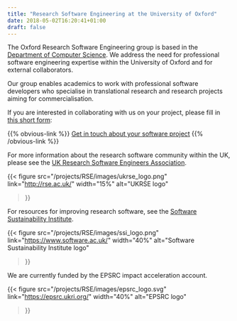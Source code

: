 ```yaml
---
title: "Research Software Engineering at the University of Oxford"
date: 2018-05-02T16:20:41+01:00
draft: false
---
```



The Oxford Research Software Engineering group is based in the [Department of Computer Science](http://www.cs.ox.ac.uk/).
We address the need for professional software engineering expertise within the University of Oxford and for external collaborators.

Our group enables academics to work with professional software developers who specialise in translational research and research projects aiming for commercialisation.

If you are interested in collaborating with us on your project, please fill in [this short form](https://goo.gl/forms/Ten4EsxZSOUIwJLD3):

{{% obvious-link %}}
[Get in touch about your software project](https://goo.gl/forms/Ten4EsxZSOUIwJLD3)
{{% /obvious-link %}}

<!-- from a central Oxford pool as and when they are needed: for any period from a few days to a few years. -->

<!-- You can find more information about us and our project aims in the [About]({{<ref "about.md" >}}) page. -->

For more information about the research software community within the UK, please see the [UK Research Software Engineers Association](http://rse.ac.uk).

{{< figure
src="/projects/RSE/images/ukrse_logo.png"
link="http://rse.ac.uk/"
width="15%"
alt="UKRSE logo"
>}}


For resources for improving research software, see the [Software Sustainability
Institute](https://www.software.ac.uk).

{{< figure
src="/projects/RSE/images/ssi_logo.png"
link="https://www.software.ac.uk/"
width="40%"
alt="Software Sustainability Institute logo"
>}}


We are currently funded by the EPSRC impact acceleration account.

{{< figure
src="/projects/RSE/images/epsrc_logo.svg"
link="https://epsrc.ukri.org/"
width="40%"
alt="EPSRC logo"
>}}
